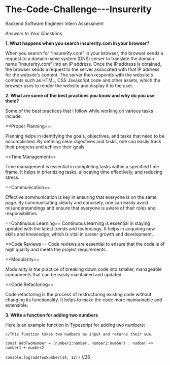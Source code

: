 # The-Code-Challenge---Insurerity
Backend Software Engineer Intern Assessment

*Answers to Your Questions*

**1. What happens when you search insurerity.com in your browser?**

When you search for "insurerity.com" in your browser, the browser sends a request to a domain name system (DNS) server to translate the domain name "insurerity.com" into an IP address. Once the IP address is obtained, the browser sends a request to the server associated with that IP address for the website's content. The server then responds with the website's contents such as HTML, CSS Javascript code and other assets, which the browser uses to render the website and display it to the user.

**2. What are some of the best practices you know and why do you use them?**

Some of the best practices that I follow while working on various tasks include:

==Proper Planning==: 

Planning helps in identifying the goals, objectives, and tasks that need to be accomplished. By defining clear objectives and tasks, one can easily track their progress and achieve their goals.

==Time Management== 

Time management is essential in completing tasks within a specified time frame. It helps in prioritizing tasks, allocating time effectively, and reducing stress.

==Communication== 

Effective communication is key in ensuring that everyone is on the same page. By communicating clearly and concisely, one can easily avoid misunderstandings and ensure that everyone is aware of their roles and responsibilities.

==Continuous Learning==
Continuous learning is essential in staying updated with the latest trends and technology. It helps in acquiring new skills and knowledge, which is vital in career growth and development.

==Code Reviews==
Code reviews are essential to ensure that the code is of high quality and meets the project requirements.

==Modularity==

Modularity is the practice of breaking down code into smaller, manageable components that can be easily maintained and updated.

==Code Refactoring==

Code refactoring is the process of restructuring existing code without changing its functionality. It helps to make the code more maintainable and extensible.

**3. Write a function for adding two numbers**

Here is an example function in Typescript for adding two numbers:

`//This function takes two numbers as input and returns their sum.`

`const addTwoNumber = (number1:number, number2:number) : number => number1 + number2`

`console.log(addTwoNumber(14, 12))`  //26




